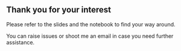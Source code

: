 ## Thank you for your interest

Please refer to the slides and the notebook to find your way around.

You can raise issues or shoot me an email in case you need further assistance.
